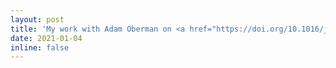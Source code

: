 ```yaml
---
layout: post
title: 'My work with Adam Oberman on <a href="https://doi.org/10.1016/j.mlwa.2020.100017">Scaleable adversarial robustness</a> was accepted to <a href="https://www.sciencedirect.com/journal/machine-learning-with-applications">Machine Learning with Applications</a>'
date: 2021-01-04
inline: false
---
```


